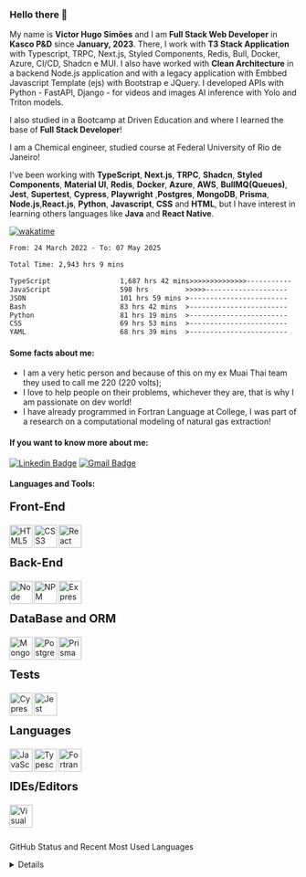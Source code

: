 ### Hello there 👋

My name is **Victor Hugo Simões** and I am **Full Stack Web Developer** in **Kasco P&D** since **January, 2023**. There, I work with **T3 Stack Application** with Typescript, TRPC, Next.js, Styled Components, Redis, Bull, Docker, Azure, CI/CD, Shadcn e MUI. I also have worked with **Clean Architecture** in a backend Node.js application and with a legacy application with Embbed Javascript Template (ejs) with Bootstrap e JQuery. I developed APIs with Python - FastAPI, Django - for videos and images AI inference with Yolo and Triton models. 

I also studied in a Bootcamp at Driven Education and where I learned the base of **Full Stack Developer**! 

I am a Chemical engineer, studied course at Federal University of Rio de Janeiro! 

I've been working with **TypeScript**, **Next.js**, **TRPC**, **Shadcn**, **Styled Components**, **Material UI**, **Redis**, **Docker**, **Azure**, **AWS**, **BullMQ(Queues)**, **Jest**, **Supertest**, **Cypress**, **Playwright** ,**Postgres**, **MongoDB**, **Prisma**, **Node.js**,**React.js**, **Python**, **Javascript**, **CSS** and **HTML**, but I have interest in learning others languages like **Java** and **React Native**. 

[![wakatime](https://wakatime.com/badge/user/b2f5c0ff-9b1c-4d58-9d1d-3119af5359d0.svg)](https://wakatime.com/@b2f5c0ff-9b1c-4d58-9d1d-3119af5359d0)

<!--START_SECTION:waka-->

```txt
From: 24 March 2022 - To: 07 May 2025

Total Time: 2,943 hrs 9 mins

TypeScript                 1,687 hrs 42 mins>>>>>>>>>>>>>>-----------   57.34 %
JavaScript                 598 hrs         >>>>>--------------------   20.32 %
JSON                       101 hrs 59 mins >------------------------   03.47 %
Bash                       83 hrs 42 mins  >------------------------   02.84 %
Python                     81 hrs 19 mins  >------------------------   02.76 %
CSS                        69 hrs 53 mins  >------------------------   02.37 %
YAML                       68 hrs 39 mins  >------------------------   02.33 %
```

<!--END_SECTION:waka-->

#### Some facts about me: 

- I am a very hetic person and because of this on my ex Muai Thai team they used to call me 220 (220 volts);
- I love to help people on their problems, whichever they are, that is why I am passionate on dev world!
- I have already programmed in Fortran Language at College, I was part of a research on a computational modeling of natural gas extraction! 


#### If you want to know more about me:

 [![Linkedin Badge](https://img.shields.io/badge/LinkedIn-0077B5?style=for-the-badge&logo=linkedin&logoColor=white)](https://www.linkedin.com/in/victorhugosimoes/)
 [![Gmail Badge](https://img.shields.io/badge/Gmail-D14836?style=for-the-badge&logo=gmail&logoColor=white)](mailto:victorhugobs@eq.ufrj.br)
 

#### Languages and Tools:
<div>
  <p style="font-weight:700;font-size:20px"> Front-End </p>
  <img align="left" alt="HTML5" height="40px" src="https://img.shields.io/badge/html5-%23E34F26.svg?style=for-the-badge&logo=html5&logoColor=white" />
  <img align="left" alt="CSS3" height="40px" src="https://img.shields.io/badge/css3-%231572B6.svg?style=for-the-badge&logo=css3&logoColor=white" />
  <img align="left" alt="React" height="40px" src="https://img.shields.io/badge/react-%2320232a.svg?style=for-the-badge&logo=react&logoColor=%2361DAFB" />
</div>
<br />
<br />
<div>
  <p style="font-weight:700;font-size:20px"> Back-End </p>
  <img align="left" alt="Node" height="40px" src="https://img.shields.io/badge/node.js-6DA55F?style=for-the-badge&logo=node.js&logoColor=white" />
  <img align="left" alt="NPM" height="40px"  src="https://img.shields.io/badge/NPM-%23000000.svg?style=for-the-badge&logo=npm&logoColor=white" />
</div>
  <img align="left" alt="Express" height="40px" src="https://img.shields.io/badge/express.js-%23404d59.svg?style=for-the-badge&logo=express&logoColor=%2361DAFB"/>
</div>
<br />
<br />
<div>
  <p style="font-weight:700;font-size:20px"> DataBase and ORM </p>
  <img align="left" alt="MongoDB" height="40px"  src="https://img.shields.io/badge/MongoDB-%234ea94b.svg?style=for-the-badge&logo=mongodb&logoColor=white" />
  <img align="left" alt="Postgres" height="40px" src="https://img.shields.io/badge/postgres-%23316192.svg?style=for-the-badge&logo=postgresql&logoColor=white"/>
  <img align="left" alt="Prisma" height="40px" src="https://img.shields.io/badge/Prisma-3982CE?style=for-the-badge&logo=Prisma&logoColor=white"/>
</div>
<br />
<br />
<div>
  <p style="font-weight:700;font-size:20px"> Tests </p>
  <img align="left" alt="Cypress" height="40px" src="https://img.shields.io/badge/-cypress-%23E5E5E5?style=for-the-badge&logo=cypress&logoColor=058a5e"/>
  <img align="left" alt="Jest" height="40px" src="https://img.shields.io/badge/-jest-%23C21325?style=for-the-badge&logo=jest&logoColor=white"/>
</div>
<br />
<br />
<div>
   <p style="font-weight:700;font-size:20px"> Languages </p>
   <img align="left" alt="JavaScript" height="40px" src="https://img.shields.io/badge/javascript-%23323330.svg?style=for-the-badge&logo=javascript&logoColor=%23F7DF1E" />
   <img align="left" alt="Typescript" height="40px" src="https://img.shields.io/badge/typescript-%23007ACC.svg?style=for-the-badge&logo=typescript&logoColor=white"/>
   <img align="left" alt="Fortran" height="40px" src="https://img.shields.io/badge/Fortran-%23734F96.svg?style=for-the-badge&logo=fortran&logoColor=white"/>
</div>
<br />
<br />
<div>
  <p style="font-weight:700; font-size:20px"> IDEs/Editors </p>
  <img align="left" alt="Visual Studio Code" height="40px" src="https://img.shields.io/badge/Visual%20Studio%20Code-0078d7.svg?style=for-the-badge&logo=visual-studio-code&logoColor=white" />
<div>
 
<br />
<br />
<br />

<sumary> GitHub Status and Recent Most Used Languages </sumary>
<details>
<div align="left">
  <img height="180em" src="https://github-readme-stats.vercel.app/api?username=VicterHuger&show_icons=true&hide_border=true&hide=issues&theme=transparent&count_private=true&include_all_commits=true"/>
  <img height="180em" src="https://github-readme-stats.vercel.app/api/top-langs/?username=VicterHuger&layout=compact&langs_count=10&theme=transparent"/>
</div>
</details>
 


